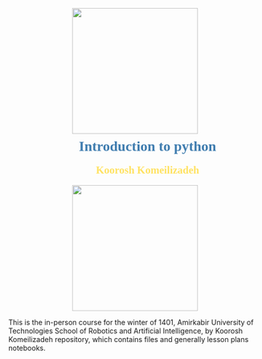 <p align="center"><img src = "https://upload.wikimedia.org/wikipedia/commons/thumb/f/f8/Python_logo_and_wordmark.svg/2560px-Python_logo_and_wordmark.svg.png" width="250" height="auto" style="display: block;margin-left: auto;margin-right: auto;margin-bottom:-30px" /></p>
<h1 align="center" style="font-family:Calibri;color:#407daf;margin-left: 50px;text-align: center;">Introduction to python</h1>
<h2 align="center" style="font-family:Calibri;color:#ffe262;margin-left: 50px;margin-top: 0px;text-align: center;">Koorosh Komeilizadeh</h2>
<p align="center"><img src = "https://www.irangi.org/uploads/images/4_1560089256_1291127534.png" style="  -webkit-filter: drop-shadow(1px 1px 0 white)
                  drop-shadow(-1px -1px 0 white);
  filter: drop-shadow(1px 1px 0 white) 
          drop-shadow(-1px -1px 0 white);display: block;margin-left: auto;margin-right: auto;margin-top:15px" width="250" height="auto"/></p>


This is the in-person course for the winter of 1401, Amirkabir University of Technologies School of Robotics and Artificial Intelligence, by Koorosh Komeilizadeh repository, which contains files and generally lesson plans notebooks.
